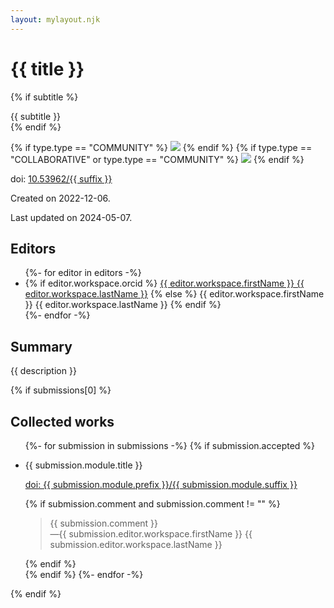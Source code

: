 ```yaml
---
layout: mylayout.njk
---
```

# {{ title }}
{% if subtitle %}
<div role="doc-subtitle">{{ subtitle }}</div>
{% endif %}
    
{% if type.type == "COMMUNITY" %}
<img class="header-image" src="header.jpg" />
{% endif %}
{% if type.type == "COLLABORATIVE" or type.type == "COMMUNITY" %}
<img class="icon-image" src="icon.svg" />
{% endif %}

doi: <a href="https://doi.org/10.53962/{{ suffix }}">10.53962/{{ suffix }}</a>

Created on 2022-12-06.

Last updated on  2024-05-07.

## Editors

<ul>
{%- for editor in editors -%}
<li>
{% if editor.workspace.orcid %}
<a href="https://orcid.org/{{ editor.workspace.orcid }}">{{ editor.workspace.firstName }} {{ editor.workspace.lastName }}</a>
{% else %}
{{ editor.workspace.firstName }} {{ editor.workspace.lastName }}
{% endif %}
</li>
{%- endfor -%}
</ul>

## Summary

{{ description }}

{% if submissions[0] %}
## Collected works
<ul>
{%- for submission in submissions -%}
{% if submission.accepted %} 
<li>
<p>{{ submission.module.title }}</p>
<p><a href="https://doi.org/{{ submission.module.prefix }}/{{ submission.module.suffix }}">doi: {{ submission.module.prefix }}/{{ submission.module.suffix }}</a></p>
{% if submission.comment and submission.comment != "" %}
<blockquote>{{ submission.comment }}
<div class="quote-footer">—{{ submission.editor.workspace.firstName }} {{ submission.editor.workspace.lastName }}</cite></div class="quote-footer"></blockquote>
{% endif %}
</li>
{% endif %}
{%- endfor -%}
</ul>
{% endif %}
